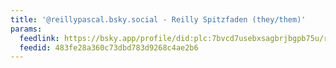 ```yaml
---
title: '@reillypascal.bsky.social - Reilly Spitzfaden (they/them)'
params:
  feedlink: https://bsky.app/profile/did:plc:7bvcd7usebxsagbrjbgpb75u/rss
  feedid: 483fe28a360c73dbd783d9268c4ae2b6
---
```

